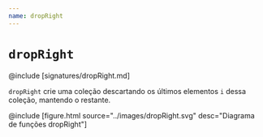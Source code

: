 ```yaml
---
name: dropRight
---
```


# `dropRight`

@include [signatures/dropRight.md]

`dropRight` crie uma coleção descartando os últimos elementos `i` dessa coleção, mantendo o restante.

@include [figure.html source="../images/dropRight.svg" desc="Diagrama de funções dropRight"]
